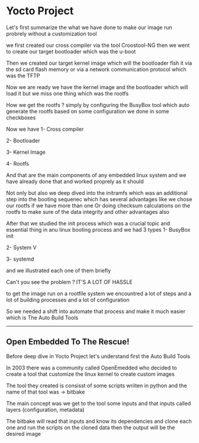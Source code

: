 # Yocto Project

Let's first summarize the what we have done to make our image run probrely without a customization tool

we first created our cross compiler via the tool Croostool-NG then we went to create our target bootloader which was the u-boot

Then we created our target kernel image which will the bootloader flsh it via the sd card flash memory or via a network communication protocol which was the TFTP

Now we are ready we have the kernel image and the bootloader which will load it but we miss one thing which was the rootfs

How we get the rootfs ? simply by configuring the BusyBox tool which auto generate the rootfs based on some configuration we done in some checkboxes


Now we have
  1- Cross compiler
  
  2- Bootloader
  
  3- Kernel Image
  
  4- Rootfs
  


And that are the main components of any embedded linux system and we have already done that and worked proprely as it should

Not only but also we deep dived into the initramfs which was an additional step into the booting sequenec which has several advantages like we chose our rootfs if we have more than one
Or doing checksum calculations on the rootfs to make sure of the data integrity and other advantages also


After that we studied the init process which was a crucial topic and essential thing in anu linux booting process and we had 3 types
  1- BusyBox init
  
  2- System V
  
  3- systemd
  


and we illustrated each one of them briefly 

Can't you see the problem ? IT'S A LOT OF HASSLE

to get the image run on a rootfile system we encountred a lot of steps and a lot of building processes and a lot of configuration


So we needed a shift into automate that process and make it much easier which is The Auto Build Tools



---------------------------------------------------------------------------------------------------------------------------------------------------------------------------------------
## Open Embedded To The Rescue!



Before deep dive in Yocto Project let's understand first the Auto Build Tools

In 2003 there was a community called OpenEmedded who decided to create a tool that customize the linux kernel to create custom images


The tool they created is consisst of some scripts wriiten in python and the name of that tool was -> bitbake


The main concept was we get to the tool some inputs and that inputs called layers (configuration, metadata)

The bitbake will read that inputs and know its dependencies and clone each one and run the scripts on the cloned data then the output will be the desired image


